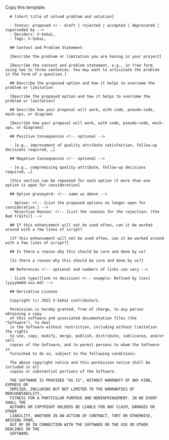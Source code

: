 Copy this template.

      # [short title of solved problem and solution]

      - Status: proposed <!-- draft | rejected | accepted | deprecated | superseded by -->
      - Deciders: V-Sekai,
      - Tags: V-Sekai,

      ## Context and Problem Statement

      [Describe the problem or limitation you are having in your project]

      [Describe the context and problem statement, e.g., in free form using two to three sentences. You may want to articulate the problem in the form of a question.]

      ## Describe the proposed option and how it helps to overcome the problem or limitation

      [Describe the proposed option and how it helps to overcome the problem or limitation]

      ## Describe how your proposal will work, with code, pseudo-code, mock-ups, or diagrams

      [Describe how your proposal will work, with code, pseudo-code, mock-ups, or diagrams]

      ## Positive Consequences <!-- optional -->

      - [e.g., improvement of quality attribute satisfaction, follow-up decisions required, …]

      ## Negative Consequences <!-- optional -->

      - [e.g., compromising quality attribute, follow-up decisions required, …]

      [this section can be repeated for each option if more than one option is open for consideration]

      ## Option graveyard: <!-- same as above -->

      - Option: <!-- [List the proposed options no longer open for consideration.] -->
      - Rejection Reason: <!-- [List the reasons for the rejection: (the Bad traits)] -->

      ## If this enhancement will not be used often, can it be worked around with a few lines of script?

      [If this enhancement will not be used often, can it be worked around with a few lines of script?]

      ## Is there a reason why this should be core and done by us?

      [Is there a reason why this should be core and done by us?]

      ## References <!-- optional and numbers of links can vary -->

      - [Link type](link to decision) <!-- example: Refined by [xxx](yyyymmdd-xxx.md) -->

      ## Derivative License

      Copyright (c) 2021 V-Sekai contributors.

      Permission is hereby granted, free of charge, to any person obtaining a copy
      of this software and associated documentation files (the "Software"), to deal
      in the Software without restriction, including without limitation the rights
      to use, copy, modify, merge, publish, distribute, sublicense, and/or sell
      copies of the Software, and to permit persons to whom the Software is
      furnished to do so, subject to the following conditions:

      The above copyright notice and this permission notice shall be included in all
      copies or substantial portions of the Software.

      THE SOFTWARE IS PROVIDED "AS IS", WITHOUT WARRANTY OF ANY KIND, EXPRESS OR
      IMPLIED, INCLUDING BUT NOT LIMITED TO THE WARRANTIES OF MERCHANTABILITY,
      FITNESS FOR A PARTICULAR PURPOSE AND NONINFRINGEMENT. IN NO EVENT SHALL THE
      AUTHORS OR COPYRIGHT HOLDERS BE LIABLE FOR ANY CLAIM, DAMAGES OR OTHER
      LIABILITY, WHETHER IN AN ACTION OF CONTRACT, TORT OR OTHERWISE, ARISING FROM,
      OUT OF OR IN CONNECTION WITH THE SOFTWARE OR THE USE OR OTHER DEALINGS IN THE
      SOFTWARE.

